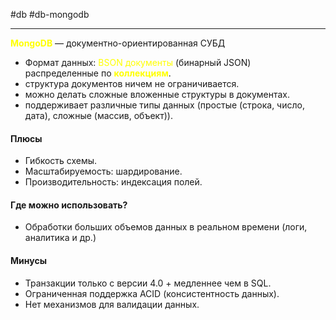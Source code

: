 #db #db-mongodb
 
---
**<font color="#ffff00">MongoDB</font>** — документно-ориентированная СУБД
- Формат данных: <font color="#ffff00">BSON документы </font>(бинарный JSON) распределенные по **<font color="#ffff00">коллекциям</font>**.
- структура документов ничем не ограничивается.
- можно делать сложные вложенные структуры в документах.
- поддерживает различные типы данных (простые (строка, число, дата), сложные (массив, объект)).
 
#### Плюсы
- Гибкость схемы.
- Масштабируемость: шардирование.
- Производительность: индексация полей.

#### Где можно использовать?
- Обработки больших объемов данных в реальном времени (логи, аналитика и др.)

#### Минусы
- Транзакции только с версии 4.0 + медленнее чем в SQL.
- Ограниченная поддержка ACID (консистентность данных).
- Нет механизмов для валидации данных.


